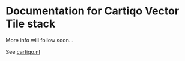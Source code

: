 # Documentation for Cartiqo Vector Tile stack

More info will follow soon... 


See [cartiqo.nl](cartiqo.nl)